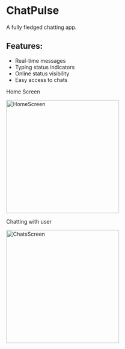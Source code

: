 
# ChatPulse

A fully fledged chatting app.


## Features:

- Real-time messages
- Typing status indicators
- Online status visibility
- Easy access to chats


Home Screen

<img src="https://github.com/user-attachments/assets/ce20d15b-4566-4d15-82ce-6306ea33ba02" alt="HomeScreen" width="300" />







Chatting with user

<img src="https://github.com/user-attachments/assets/71ab3af8-b2e5-4b8e-8474-236154b8006f" alt="ChatsScreen" width="300" />





